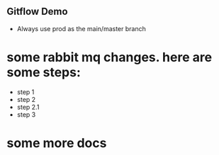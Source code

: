 ## Gitflow Demo

* Always use prod as the main/master branch

# some rabbit mq changes. here are some steps:
* step 1
* step 2
* step 2.1
* step 3

# some more docs
